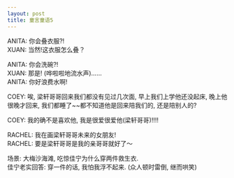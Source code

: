 ```yaml
---
layout: post
title: 童言童语5
---
```


<p>ANITA: 你会叠衣服?!<br />
XUAN: 当然!这衣服怎么叠？</p>
<p>ANITA: 你会洗碗?!<br />
XUAN: 那是! (哗啦啦地流水声)……<br />
ANITA: 你好浪费水啊!</p>
<p>COEY: 唉, 梁轩哥哥回来我们都没有见过几次面, 早上我们上学他还没起床, 晚上他很晚才回来, 我们都睡了~~都不知道他是回来陪我们的, 还是陪别人的? </p>
<p>COEY: 我的确不是喜欢他, 我是很爱很爱他(梁轩哥哥)!!!!</p>
<p>RACHEL: 我在画梁轩哥哥未来的女朋友!<br />
RACHEL: 要是梁轩哥哥是我的亲哥哥就好了～</p>
<p>场景: 大梅沙海滩, 吃惊佳宁为什么穿两件救生衣.<br />
佳宁老实回答: 穿一件的话, 我怕我浮不起来. (众人顿时雷倒, 继而哄笑)</p>
